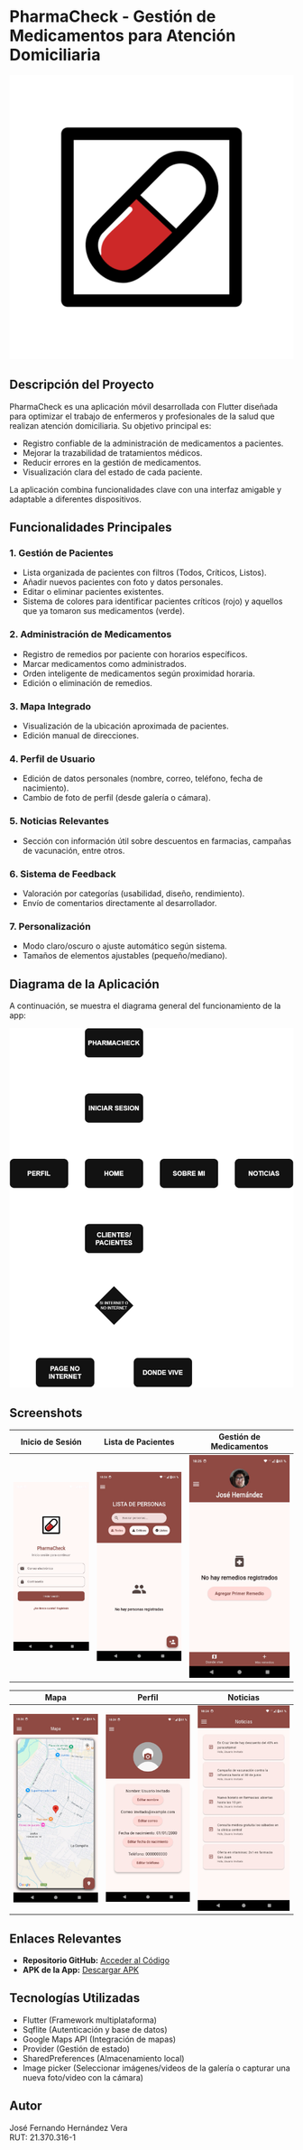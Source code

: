 # PharmaCheck - Gestión de Medicamentos para Atención Domiciliaria
![Logo de PharmaCheck](assets/images/logo_pildora.png)

## Descripción del Proyecto

PharmaCheck es una aplicación móvil desarrollada con Flutter diseñada para optimizar el trabajo de enfermeros y profesionales de la salud que realizan atención domiciliaria. Su objetivo principal es:

- Registro confiable de la administración de medicamentos a pacientes.
- Mejorar la trazabilidad de tratamientos médicos.
- Reducir errores en la gestión de medicamentos.
- Visualización clara del estado de cada paciente.

La aplicación combina funcionalidades clave con una interfaz amigable y adaptable a diferentes dispositivos.

## Funcionalidades Principales

### 1. Gestión de Pacientes

- Lista organizada de pacientes con filtros (Todos, Críticos, Listos).
- Añadir nuevos pacientes con foto y datos personales.
- Editar o eliminar pacientes existentes.
- Sistema de colores para identificar pacientes críticos (rojo) y aquellos que ya tomaron sus medicamentos (verde).

### 2. Administración de Medicamentos

- Registro de remedios por paciente con horarios específicos.
- Marcar medicamentos como administrados.
- Orden inteligente de medicamentos según proximidad horaria.
- Edición o eliminación de remedios.

### 3. Mapa Integrado

- Visualización de la ubicación aproximada de pacientes.
- Edición manual de direcciones.

### 4. Perfil de Usuario

- Edición de datos personales (nombre, correo, teléfono, fecha de nacimiento).
- Cambio de foto de perfil (desde galería o cámara).

### 5. Noticias Relevantes

- Sección con información útil sobre descuentos en farmacias, campañas de vacunación, entre otros.

### 6. Sistema de Feedback

- Valoración por categorías (usabilidad, diseño, rendimiento).
- Envío de comentarios directamente al desarrollador.

### 7. Personalización

- Modo claro/oscuro o ajuste automático según sistema.
- Tamaños de elementos ajustables (pequeño/mediano).

## Diagrama de la Aplicación

A continuación, se muestra el diagrama general del funcionamiento de la app:

![Diagrama de la App](diagrama_pharmacheck.png)

## Screenshots
| Inicio de Sesión                            | Lista de Pacientes                          | Gestión de Medicamentos                     |
|--------------------------------------------|--------------------------------------------|---------------------------------------------|
| ![Inicio de Sesión](fotos_app/login.jpeg) | ![Lista de Pacientes](fotos_app/1.jpeg) | ![Gestión de Medicamentos](fotos_app/5.jpeg) |

| Mapa                                       | Perfil                                     | Noticias                                    |
|--------------------------------------------|--------------------------------------------|---------------------------------------------|
| ![Mapa](fotos_app/8.jpeg)           | ![Perfil](fotos_app/9.jpeg)       | ![Noticias](fotos_app/10.jpeg)         |


## Enlaces Relevantes
- **Repositorio GitHub:** [Acceder al Código](https://github.com/JoseHernandezVera/pharmacheck_app.git)
- **APK de la App:** [Descargar APK](https://github.com/JoseHernandezVera/pharmacheck_app/raw/main/APK/pharmacheck.apk)

## Tecnologías Utilizadas

- Flutter (Framework multiplataforma)
- Sqflite (Autenticación y base de datos)
- Google Maps API (Integración de mapas)
- Provider (Gestión de estado)
- SharedPreferences (Almacenamiento local)
- Image picker (Seleccionar imágenes/videos de la galería o capturar una nueva foto/video con la cámara)

## Autor

José Fernando Hernández Vera  
RUT: 21.370.316-1  
